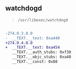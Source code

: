 ## watchdogd

> `/usr/libexec/watchdogd`

```diff

-274.0.3.0.0
-  __TEXT.__text: 0xa440
+274.0.4.0.0
+  __TEXT.__text: 0xa454
   __TEXT.__auth_stubs: 0xf30
   __TEXT.__objc_stubs: 0xa40
   __TEXT.__const: 0x88

```
